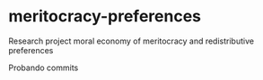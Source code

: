 # meritocracy-preferences
Research project moral economy of meritocracy and redistributive preferences

Probando commits
